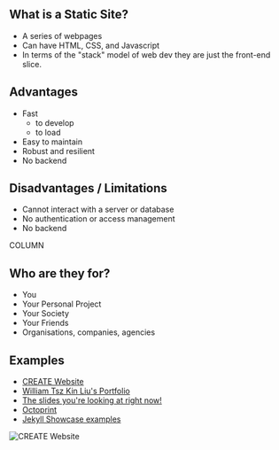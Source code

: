 ---
---

## What is a Static Site?

* A series of webpages
* Can have HTML, CSS, and Javascript
* In terms of the "stack" model of web dev they are just the front-end slice.

## Advantages

* Fast
  * to develop
  * to load
* Easy to maintain
* Robust and resilient
* No backend

## Disadvantages / Limitations

* Cannot interact with a server or database
* No authentication or access management
* No backend

COLUMN

## Who are they for?

* You
* Your Personal Project
* Your Society
* Your Friends
* Organisations, companies, agencies

## Examples

* [CREATE Website](https://createunsw.com.au)
* [William Tsz Kin Liu's Portfolio](https://liutkwilliam.github.io/)
* [The slides you're looking at right now!](https://github.com/CreateUNSW/github-pages-workshop)
* [Octoprint](https://octoprint.org/)
* [Jekyll Showcase examples](https://jekyllrb.com/showcase/)

![CREATE Website]({{site.baseurl}}/images/create-website.png)
